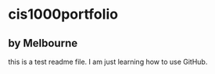 # cis1000portfolio
## by Melbourne
this is a test readme file. I am just learning how to use GitHub.
